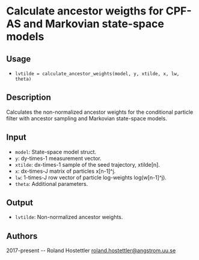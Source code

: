 # Calculate ancestor weigths for CPF-AS and Markovian state-space models
## Usage
* `lvtilde = calculate_ancestor_weights(model, y, xtilde, x, lw, theta)`
 
## Description
Calculates the non-normalized ancestor weights for the conditional
particle filter with ancestor sampling and Markovian state-space models.

## Input
* `model`: State-space model struct.
* `y`: dy-times-1 measurement vector.
* `xtilde`: dx-times-1 sample of the seed trajectory, xtilde[n].
* `x`: dx-times-J matrix of particles x[n-1]^j.
* `lw`: 1-times-J row vector of particle log-weights log(w[n-1]^j).
* `theta`: Additional parameters.
 
## Output
* `lvtilde`: Non-normalized ancestor weights.
 
## Authors
2017-present -- Roland Hostettler <roland.hostettler@angstrom.uu.se>
